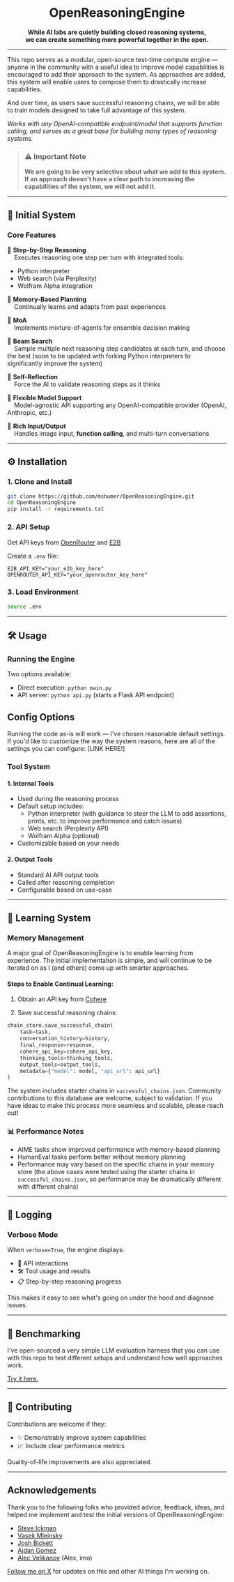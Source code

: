<div align="center">

# OpenReasoningEngine

**While AI labs are quietly building closed reasoning systems,  
we can create something more powerful together in the open.**

</div>

---

This repo serves as a modular, open-source test-time compute engine — anyone in the community with a useful idea to improve model capabilities is encouraged to add their approach to the system. As approaches are added, this system will enable users to compose them to drastically increase capabilities.

And over time, as users save successful reasoning chains, we will be able to train models designed to take full advantage of this system.

*Works with any OpenAI-compatible endpoint/model that supports function calling, and serves as a great base for building many types of reasoning systems.*

> ### ⚠️ Important Note
> **We are going to be very selective about what we add to this system. If an approach doesn't have a clear path to increasing the capabilities of the system, we will not add it.**

---

## 🚀 Initial System

### Core Features

🔹 **Step-by-Step Reasoning**  
   &nbsp;&nbsp;&nbsp;&nbsp;Executes reasoning one step per turn with integrated tools:
   - Python interpreter
   - Web search (via Perplexity)
   -  Wolfram Alpha integration

🔹 **Memory-Based Planning**  
   &nbsp;&nbsp;&nbsp;&nbsp;Continually learns and adapts from past experiences

🔹 **MoA**  
   &nbsp;&nbsp;&nbsp;&nbsp;Implements mixture-of-agents for ensemble decision making

🔹 **Beam Search**  
   &nbsp;&nbsp;&nbsp;&nbsp;Sample multiple next reasoning step candidates at each turn, and choose the best (soon to be updated with forking Python interpreters to significantly improve the system)

🔹 **Self-Reflection**  
   &nbsp;&nbsp;&nbsp;&nbsp;Force the AI to validate reasoning steps as it thinks

🔹 **Flexible Model Support**  
   &nbsp;&nbsp;&nbsp;&nbsp;Model-agnostic API supporting any OpenAI-compatible provider (OpenAI, Anthropic, etc.)

🔹 **Rich Input/Output**  
   &nbsp;&nbsp;&nbsp;&nbsp;Handles image input, **function calling**, and multi-turn conversations

---

## ⚙️ Installation

### 1. Clone and Install
```bash
git clone https://github.com/mshumer/OpenReasoningEngine.git
cd OpenReasoningEngine
pip install -r requirements.txt
```

### 2. API Setup
Get API keys from [OpenRouter](https://openrouter.ai/) and [E2B](https://e2b.dev/)

Create a `.env` file:
```env
E2B_API_KEY="your_e2b_key_here"
OPENROUTER_API_KEY="your_openrouter_key_here"
```

### 3. Load Environment
```bash
source .env
```

---

## 🛠️ Usage

### Running the Engine
Two options available:
- Direct execution: `python main.py`
- API server: `python api.py` (starts a Flask API endpoint)

## Config Options
Running the code as-is will work — I've chosen reasonable default settings. If you'd like to customize the way the system reasons, here are all of the settings you can configure: [LINK HERE!]

### Tool System

#### 1. Internal Tools
- Used during the reasoning process
- Default setup includes:
  - Python interpreter (with guidance to steer the LLM to add assertions, prints, etc. to improve performance and catch issues)
  - Web search (Perplexity API)
  - Wolfram Alpha (optional)
- Customizable based on your needs

#### 2. Output Tools
- Standard AI API output tools
- Called after reasoning completion
- Configurable based on use-case

---

## 🧮 Learning System

### Memory Management

A major goal of OpenReasoningEngine is to enable learning from experience. The initial implementation is simple, and will continue to be iterated on as I (and others) come up with smarter approaches.

#### Steps to Enable Continual Learning:

1. Obtain an API key from [Cohere](https://cohere.ai/)

2. Save successful reasoning chains:
```python
chain_store.save_successful_chain(
    task=task,
    conversation_history=history,
    final_response=response,
    cohere_api_key=cohere_api_key,
    thinking_tools=thinking_tools,
    output_tools=output_tools,
    metadata={"model": model, "api_url": api_url}
)
```

The system includes starter chains in `successful_chains.json`. Community contributions to this database are welcome, subject to validation. If you have ideas to make this process more seamless and scalable, please reach out!

### 📊 Performance Notes

- AIME tasks show improved performance with memory-based planning
- HumanEval tasks perform better without memory planning
- Performance may vary based on the specific chains in your memory store (the above cases were tested using the starter chains in `successful_chains.json`, so performance may be dramatically different with different chains)

---

## 📝 Logging

### Verbose Mode
When `verbose=True`, the engine displays:
- 🔄 API interactions
- 🛠️ Tool usage and results
- 📋 Step-by-step reasoning progress

This makes it easy to see what's going on under the hood and diagnose issues.

---

## 🧪 Benchmarking

I've open-sourced a very simple LLM evaluation harness that you can use with this repo to test different setups and understand how well approaches work.

[Try it here.](https://github.com/mshumer/MattEval)

---

## 🤝 Contributing

Contributions are welcome if they:
- ✨ Demonstrably improve system capabilities
- 📈 Include clear performance metrics

Quality-of-life improvements are also appreciated.

---

## Acknowledgements
Thank you to the following folks who provided advice, feedback, ideas, and helped me implement and test the initial versions of OpenReasoningEngine:
- [Steve Ickman](https://x.com/stevenic)
- [Vasek Mlejnsky](https://x.com/mlejva)
- [Josh Bickett](https://x.com/josh_bickett)
- [Aidan Gomez](https://x.com/aidangomez)
- [Alec Velikanov](https://x.com/alecvxyz) (Alex, imo)

[Follow me on X](https://x.com/mattshumer_) for updates on this and other AI things I'm working on.
